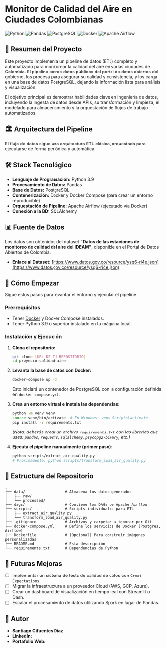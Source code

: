 # Monitor de Calidad del Aire en Ciudades Colombianas

![Python](https://img.shields.io/badge/Python-3.9%2B-blue.svg)
![Pandas](https://img.shields.io/badge/Pandas-2.x-brightgreen.svg)
![PostgreSQL](https://img.shields.io/badge/PostgreSQL-13-blue.svg)
![Docker](https://img.shields.io/badge/Docker-20.10%2B-blue.svg)
![Apache Airflow](https://img.shields.io/badge/Apache%20Airflow-2.x-brightgreen.svg)

## 📄 Resumen del Proyecto

Este proyecto implementa un pipeline de datos (ETL) completo y automatizado para monitorear la calidad del aire en varias ciudades de Colombia. El pipeline extrae datos públicos del portal de datos abiertos del gobierno, los procesa para asegurar su calidad y consistencia, y los carga en una base de datos PostgreSQL, dejando la información lista para análisis y visualización.

El objetivo principal es demostrar habilidades clave en ingeniería de datos, incluyendo la ingesta de datos desde APIs, su transformación y limpieza, el modelado para almacenamiento y la orquestación de flujos de trabajo automatizados.

## 🏛️ Arquitectura del Pipeline

El flujo de datos sigue una arquitectura ETL clásica, orquestada para ejecutarse de forma periódica y automática.



## 🛠️ Stack Tecnológico

* **Lenguaje de Programación:** Python 3.9
* **Procesamiento de Datos:** Pandas
* **Base de Datos:** PostgreSQL
* **Contenerización:** Docker y Docker Compose (para crear un entorno reproducible)
* **Orquestación de Pipeline:** Apache Airflow (ejecutado vía Docker)
* **Conexión a la BD:** SQLAlchemy

## 📊 Fuente de Datos

Los datos son obtenidos del dataset **"Datos de las estaciones de monitoreo de calidad del aire del IDEAM"**, disponible en el Portal de Datos Abiertos de Colombia.

* **Enlace al Dataset:** [https://www.datos.gov.co/resource/ysq6-ri4e.json](https://www.datos.gov.co/resource/ysq6-ri4e.json)

## 🚀 Cómo Empezar

Sigue estos pasos para levantar el entorno y ejecutar el pipeline.

### Prerrequisitos

* Tener [Docker](https://www.docker.com/products/docker-desktop/) y Docker Compose instalados.
* Tener Python 3.9 o superior instalado en tu máquina local.

### Instalación y Ejecución

1.  **Clona el repositorio:**
    ```bash
    git clone [URL-DE-TU-REPOSITORIO]
    cd proyecto-calidad-aire
    ```

2.  **Levanta la base de datos con Docker:**
    ```bash
    docker-compose up -d
    ```
    Esto iniciará un contenedor de PostgreSQL con la configuración definida en `docker-compose.yml`.

3.  **Crea un entorno virtual e instala las dependencias:**
    ```bash
    python -m venv venv
    source venv/bin/activate  # En Windows: venv\Scripts\activate
    pip install -r requirements.txt
    ```
    *(Nota: deberás crear un archivo `requirements.txt` con las librerías que uses: `pandas`, `requests`, `sqlalchemy`, `psycopg2-binary`, etc.)*

4.  **Ejecuta el pipeline manualmente (primer paso):**
    ```bash
    python scripts/extract_air_quality.py
    # Próximamente: python scripts/transform_load_air_quality.py
    ```

## 📁 Estructura del Repositorio

```
.
├── data/                  # Almacena los datos generados
│   ├── raw/
│   └── processed/
├── dags/                  # Contiene los DAGs de Apache Airflow
├── scripts/               # Scripts individuales para ETL
│   ├── extract_air_quality.py
│   └── transform_load_air_quality.py
├── .gitignore             # Archivos y carpetas a ignorar por Git
├── docker-compose.yml     # Define los servicios de Docker (Postgres, Airflow)
├── Dockerfile             # (Opcional) Para construir imágenes personalizadas
├── README.md              # Esta descripción
└── requirements.txt       # Dependencias de Python
```

## 🔮 Futuras Mejoras

* [ ] Implementar un sistema de tests de calidad de datos con `Great Expectations`.
* [ ] Migrar la infraestructura a un proveedor Cloud (AWS, GCP, Azure).
* [ ] Crear un dashboard de visualización en tiempo real con Streamlit o Dash.
* [ ] Escalar el procesamiento de datos utilizando Spark en lugar de Pandas.

## 👤 Autor

* **Santiago Cifuentes Diaz**
* **LinkedIn:**
* **Portafolio Web:**
